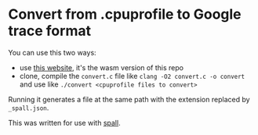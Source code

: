 # Convert from .cpuprofile to Google trace format

You can use this two ways:

- use [this website](convert.matradoski.com), it's the wasm version of this repo
- clone, compile the `convert.c` file like `clang -O2 convert.c -o convert` and use like `./convert <cpuprofile files to convert>`

Running it generates a file at the same path with the extension replaced by `_spall.json`.

This was written for use with [spall](https://github.com/colrdavidson/spall-web).
